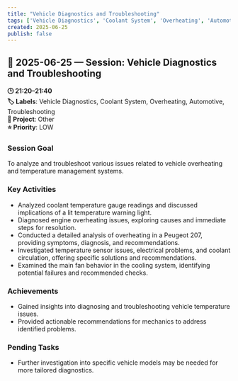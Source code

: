 ```yaml
---
title: "Vehicle Diagnostics and Troubleshooting"
tags: ['Vehicle Diagnostics', 'Coolant System', 'Overheating', 'Automotive', 'Troubleshooting']
created: 2025-06-25
publish: false
---
```


## 📅 2025-06-25 — Session: Vehicle Diagnostics and Troubleshooting

**🕒 21:20–21:40**  
**🏷️ Labels**: Vehicle Diagnostics, Coolant System, Overheating, Automotive, Troubleshooting  
**📂 Project**: Other  
**⭐ Priority**: LOW  


### Session Goal
To analyze and troubleshoot various issues related to vehicle overheating and temperature management systems.

### Key Activities
- Analyzed coolant temperature gauge readings and discussed implications of a lit temperature warning light.
- Diagnosed engine overheating issues, exploring causes and immediate steps for resolution.
- Conducted a detailed analysis of overheating in a Peugeot 207, providing symptoms, diagnosis, and recommendations.
- Investigated temperature sensor issues, electrical problems, and coolant circulation, offering specific solutions and recommendations.
- Examined the main fan behavior in the cooling system, identifying potential failures and recommended checks.

### Achievements
- Gained insights into diagnosing and troubleshooting vehicle temperature issues.
- Provided actionable recommendations for mechanics to address identified problems.

### Pending Tasks
- Further investigation into specific vehicle models may be needed for more tailored diagnostics.
